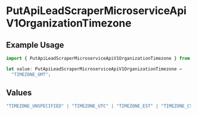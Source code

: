 # PutApiLeadScraperMicroserviceApiV1OrganizationTimezone

## Example Usage

```typescript
import { PutApiLeadScraperMicroserviceApiV1OrganizationTimezone } from "oppulence-backend-sdk/models/operations";

let value: PutApiLeadScraperMicroserviceApiV1OrganizationTimezone =
  "TIMEZONE_GMT";
```

## Values

```typescript
"TIMEZONE_UNSPECIFIED" | "TIMEZONE_UTC" | "TIMEZONE_EST" | "TIMEZONE_CST" | "TIMEZONE_MST" | "TIMEZONE_PST" | "TIMEZONE_GMT" | "TIMEZONE_CET" | "TIMEZONE_IST" | "TIMEZONE_JST" | "TIMEZONE_AEST"
```